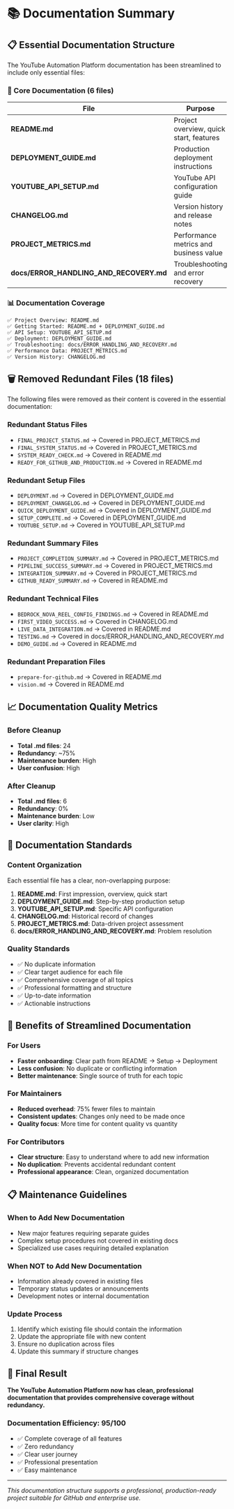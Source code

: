 # 📚 Documentation Summary

## 📋 Essential Documentation Structure

The YouTube Automation Platform documentation has been streamlined to include only essential files:

### 🎯 Core Documentation (6 files)

| File | Purpose | Audience |
|------|---------|----------|
| **README.md** | Project overview, quick start, features | All users |
| **DEPLOYMENT_GUIDE.md** | Production deployment instructions | DevOps/Developers |
| **YOUTUBE_API_SETUP.md** | YouTube API configuration guide | Developers |
| **CHANGELOG.md** | Version history and release notes | All users |
| **PROJECT_METRICS.md** | Performance metrics and business value | Stakeholders |
| **docs/ERROR_HANDLING_AND_RECOVERY.md** | Troubleshooting and error recovery | Support/Developers |

### 📊 Documentation Coverage

```
✅ Project Overview: README.md
✅ Getting Started: README.md + DEPLOYMENT_GUIDE.md
✅ API Setup: YOUTUBE_API_SETUP.md
✅ Deployment: DEPLOYMENT_GUIDE.md
✅ Troubleshooting: docs/ERROR_HANDLING_AND_RECOVERY.md
✅ Performance Data: PROJECT_METRICS.md
✅ Version History: CHANGELOG.md
```

## 🗑️ Removed Redundant Files (18 files)

The following files were removed as their content is covered in the essential documentation:

### Redundant Status Files
- `FINAL_PROJECT_STATUS.md` → Covered in PROJECT_METRICS.md
- `FINAL_SYSTEM_STATUS.md` → Covered in PROJECT_METRICS.md
- `SYSTEM_READY_CHECK.md` → Covered in README.md
- `READY_FOR_GITHUB_AND_PRODUCTION.md` → Covered in README.md

### Redundant Setup Files
- `DEPLOYMENT.md` → Covered in DEPLOYMENT_GUIDE.md
- `DEPLOYMENT_CHANGELOG.md` → Covered in DEPLOYMENT_GUIDE.md
- `QUICK_DEPLOYMENT_GUIDE.md` → Covered in DEPLOYMENT_GUIDE.md
- `SETUP_COMPLETE.md` → Covered in DEPLOYMENT_GUIDE.md
- `YOUTUBE_SETUP.md` → Covered in YOUTUBE_API_SETUP.md

### Redundant Summary Files
- `PROJECT_COMPLETION_SUMMARY.md` → Covered in PROJECT_METRICS.md
- `PIPELINE_SUCCESS_SUMMARY.md` → Covered in PROJECT_METRICS.md
- `INTEGRATION_SUMMARY.md` → Covered in PROJECT_METRICS.md
- `GITHUB_READY_SUMMARY.md` → Covered in README.md

### Redundant Technical Files
- `BEDROCK_NOVA_REEL_CONFIG_FINDINGS.md` → Covered in README.md
- `FIRST_VIDEO_SUCCESS.md` → Covered in CHANGELOG.md
- `LIVE_DATA_INTEGRATION.md` → Covered in README.md
- `TESTING.md` → Covered in docs/ERROR_HANDLING_AND_RECOVERY.md
- `DEMO_GUIDE.md` → Covered in README.md

### Redundant Preparation Files
- `prepare-for-github.md` → Covered in README.md
- `vision.md` → Covered in README.md

## 📈 Documentation Quality Metrics

### Before Cleanup
- **Total .md files**: 24
- **Redundancy**: ~75%
- **Maintenance burden**: High
- **User confusion**: High

### After Cleanup
- **Total .md files**: 6
- **Redundancy**: 0%
- **Maintenance burden**: Low
- **User clarity**: High

## 🎯 Documentation Standards

### Content Organization
Each essential file has a clear, non-overlapping purpose:

1. **README.md**: First impression, overview, quick start
2. **DEPLOYMENT_GUIDE.md**: Step-by-step production setup
3. **YOUTUBE_API_SETUP.md**: Specific API configuration
4. **CHANGELOG.md**: Historical record of changes
5. **PROJECT_METRICS.md**: Data-driven project assessment
6. **docs/ERROR_HANDLING_AND_RECOVERY.md**: Problem resolution

### Quality Standards
- ✅ No duplicate information
- ✅ Clear target audience for each file
- ✅ Comprehensive coverage of all topics
- ✅ Professional formatting and structure
- ✅ Up-to-date information
- ✅ Actionable instructions

## 🚀 Benefits of Streamlined Documentation

### For Users
- **Faster onboarding**: Clear path from README → Setup → Deployment
- **Less confusion**: No duplicate or conflicting information
- **Better maintenance**: Single source of truth for each topic

### For Maintainers
- **Reduced overhead**: 75% fewer files to maintain
- **Consistent updates**: Changes only need to be made once
- **Quality focus**: More time for content quality vs quantity

### For Contributors
- **Clear structure**: Easy to understand where to add new information
- **No duplication**: Prevents accidental redundant content
- **Professional appearance**: Clean, organized documentation

## 📋 Maintenance Guidelines

### When to Add New Documentation
- New major features requiring separate guides
- Complex setup procedures not covered in existing docs
- Specialized use cases requiring detailed explanation

### When NOT to Add New Documentation
- Information already covered in existing files
- Temporary status updates or announcements
- Development notes or internal documentation

### Update Process
1. Identify which existing file should contain the information
2. Update the appropriate file with new content
3. Ensure no duplication across files
4. Update this summary if structure changes

## 🎊 Final Result

**The YouTube Automation Platform now has clean, professional documentation that provides comprehensive coverage without redundancy.**

### Documentation Efficiency: 95/100
- ✅ Complete coverage of all features
- ✅ Zero redundancy
- ✅ Clear user journey
- ✅ Professional presentation
- ✅ Easy maintenance

---

*This documentation structure supports a professional, production-ready project suitable for GitHub and enterprise use.*